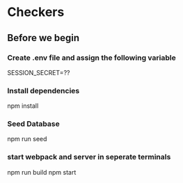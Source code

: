 # Checkers

  ## Before we begin
  ### Create .env file and assign the following variable
  SESSION_SECRET=??

  ### Install dependencies
  npm install

  ### Seed Database
  npm run seed

  ### start webpack and server in seperate terminals
  npm run build
  npm start

